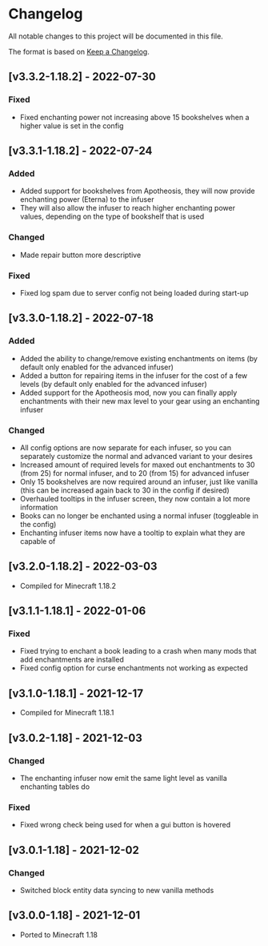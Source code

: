 # Changelog
All notable changes to this project will be documented in this file.

The format is based on [Keep a Changelog].

## [v3.3.2-1.18.2] - 2022-07-30
### Fixed
- Fixed enchanting power not increasing above 15 bookshelves when a higher value is set in the config

## [v3.3.1-1.18.2] - 2022-07-24
### Added
- Added support for bookshelves from Apotheosis, they will now provide enchanting power (Eterna) to the infuser
- They will also allow the infuser to reach higher enchanting power values, depending on the type of bookshelf that is used
### Changed
- Made repair button more descriptive
### Fixed
- Fixed log spam due to server config not being loaded during start-up

## [v3.3.0-1.18.2] - 2022-07-18
### Added
- Added the ability to change/remove existing enchantments on items (by default only enabled for the advanced infuser)
- Added a button for repairing items in the infuser for the cost of a few levels (by default only enabled for the advanced infuser)
- Added support for the Apotheosis mod, now you can finally apply enchantments with their new max level to your gear using an enchanting infuser
### Changed
- All config options are now separate for each infuser, so you can separately customize the normal and advanced variant to your desires
- Increased amount of required levels for maxed out enchantments to 30 (from 25) for normal infuser, and to 20 (from 15) for advanced infuser
- Only 15 bookshelves are now required around an infuser, just like vanilla (this can be increased again back to 30 in the config if desired)
- Overhauled tooltips in the infuser screen, they now contain a lot more information
- Books can no longer be enchanted using a normal infuser (toggleable in the config)
- Enchanting infuser items now have a tooltip to explain what they are capable of

## [v3.2.0-1.18.2] - 2022-03-03
- Compiled for Minecraft 1.18.2

## [v3.1.1-1.18.1] - 2022-01-06
### Fixed
- Fixed trying to enchant a book leading to a crash when many mods that add enchantments are installed
- Fixed config option for curse enchantments not working as expected

## [v3.1.0-1.18.1] - 2021-12-17
- Compiled for Minecraft 1.18.1

## [v3.0.2-1.18] - 2021-12-03
### Changed
- The enchanting infuser now emit the same light level as vanilla enchanting tables do
### Fixed
- Fixed wrong check being used for when a gui button is hovered

## [v3.0.1-1.18] - 2021-12-02
### Changed
- Switched block entity data syncing to new vanilla methods

## [v3.0.0-1.18] - 2021-12-01
- Ported to Minecraft 1.18

[Keep a Changelog]: https://keepachangelog.com/en/1.0.0/

